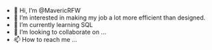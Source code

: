 - 👋 Hi, I’m @MavericRFW
- 👀 I’m interested in making my job a lot more efficient than designed.
- 🌱 I’m currently learning SQL
- 💞️ I’m looking to collaborate on ...
- 📫 How to reach me ...

<!---
MavericRFW/MavericRFW is a ✨ special ✨ repository because its `README.md` (this file) appears on your GitHub profile.
You can click the Preview link to take a look at your changes.
--->
